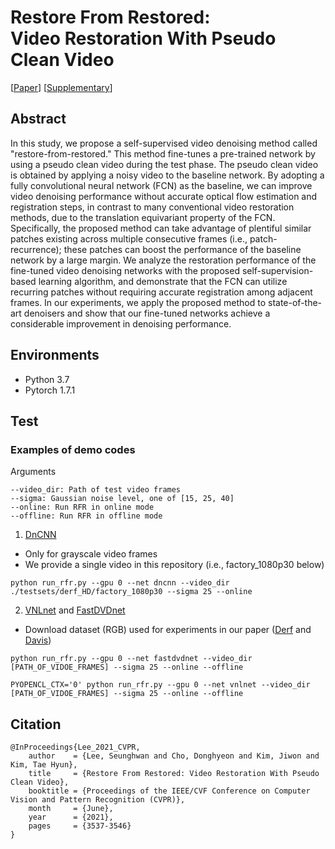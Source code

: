 
# Restore From Restored:<br>Video Restoration With Pseudo Clean Video
[[Paper](https://openaccess.thecvf.com/content/CVPR2021/html/Lee_Restore_From_Restored_Video_Restoration_With_Pseudo_Clean_Video_CVPR_2021_paper.html)]
[[Supplementary](https://drive.google.com/file/d/1kzXqnRBVtzfQuKlvpL1CkL0pLxAlQSYM/view?usp=sharing)]


## Abstract
In this study, we propose a self-supervised video denoising method called "restore-from-restored." This method fine-tunes a pre-trained network by using a pseudo clean video during the test phase. The pseudo clean video is obtained by applying a noisy video to the baseline network. By adopting a fully convolutional neural network (FCN) as the baseline, we can improve video denoising performance without accurate optical flow estimation and registration steps, in contrast to many conventional video restoration methods, due to the translation equivariant property of the FCN. Specifically, the proposed method can take advantage of plentiful similar patches existing across multiple consecutive frames (i.e., patch-recurrence); these patches can boost the performance of the baseline network by a large margin. We analyze the restoration performance of the fine-tuned video denoising networks with the proposed self-supervision-based learning algorithm, and demonstrate that the FCN can utilize recurring patches without requiring accurate registration among adjacent frames. In our experiments, we apply the proposed method to state-of-the-art denoisers and show that our fine-tuned networks achieve a considerable improvement in denoising performance.


## Environments
- Python 3.7
- Pytorch 1.7.1



## Test


### Examples of demo codes

Arguments
```
--video_dir: Path of test video frames
--sigma: Gaussian noise level, one of [15, 25, 40]
--online: Run RFR in online mode
--offline: Run RFR in offline mode
```

1. [DnCNN](https://github.com/SaoYan/DnCNN-PyTorch)
- Only for grayscale video frames
- We provide a single video in this repository (i.e., factory_1080p30 below)
```
python run_rfr.py --gpu 0 --net dncnn --video_dir ./testsets/derf_HD/factory_1080p30 --sigma 25 --online
```

2. [VNLnet](https://github.com/axeldavy/vnlnet) and [FastDVDnet](https://github.com/m-tassano/fastdvdnet)
- Download dataset (RGB) used for experiments in our paper ([Derf](https://drive.google.com/file/d/1dGOYfE9vZDPV4vJyenN0zHSEKUJm3xq8/view?usp=sharing) and [Davis](https://drive.google.com/file/d/16gIpZ5JX1GVaYpQGkt9GwXurvrWXVuFf/view?usp=sharing))

```
python run_rfr.py --gpu 0 --net fastdvdnet --video_dir [PATH_OF_VIDOE_FRAMES] --sigma 25 --online --offline

PYOPENCL_CTX='0' python run_rfr.py --gpu 0 --net vnlnet --video_dir [PATH_OF_VIDOE_FRAMES] --sigma 25 --online --offline
```



## Citation
```
@InProceedings{Lee_2021_CVPR,
    author    = {Lee, Seunghwan and Cho, Donghyeon and Kim, Jiwon and Kim, Tae Hyun},
    title     = {Restore From Restored: Video Restoration With Pseudo Clean Video},
    booktitle = {Proceedings of the IEEE/CVF Conference on Computer Vision and Pattern Recognition (CVPR)},
    month     = {June},
    year      = {2021},
    pages     = {3537-3546}
}
```
